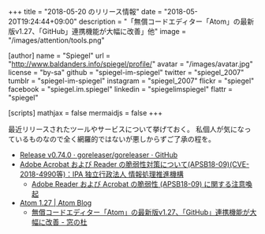 +++
title = "2018-05-20 のリリース情報"
date =  "2018-05-20T19:24:44+09:00"
description = "「無償コードエディター「Atom」の最新版v1.27、「GitHub」連携機能が大幅に改善」他"
image = "/images/attention/tools.png"

[author]
  name      = "Spiegel"
  url       = "http://www.baldanders.info/spiegel/profile/"
  avatar    = "/images/avatar.jpg"
  license   = "by-sa"
  github    = "spiegel-im-spiegel"
  twitter   = "spiegel_2007"
  tumblr    = "spiegel-im-spiegel"
  instagram = "spiegel_2007"
  flickr    = "spiegel"
  facebook  = "spiegel.im.spiegel"
  linkedin  = "spiegelimspiegel"
  flattr    = "spiegel"

[scripts]
  mathjax = false
  mermaidjs = false
+++

最近リリースされたツールやサービスについて挙げておく。
私個人が気になっているものなので全く網羅的ではないが悪しからずご了承の程を。

- [Release v0.74.0 · goreleaser/goreleaser · GitHub](https://github.com/goreleaser/goreleaser/releases/tag/v0.74.0)
- [Adobe Acrobat および Reader の脆弱性対策について(APSB18-09)(CVE-2018-4990等)：IPA 独立行政法人 情報処理推進機構](https://www.ipa.go.jp/security/ciadr/vul/20180515-adobereader.html)
    - [Adobe Reader および Acrobat の脆弱性 (APSB18-09) に関する注意喚起](http://www.jpcert.or.jp/at/2018/at180022.html)
- [Atom 1.27 | Atom Blog](https://blog.atom.io/2018/05/15/atom-1-27.html)
    - [無償コードエディター「Atom」の最新版v1.27、「GitHub」連携機能が大幅に改善 - 窓の杜](https://forest.watch.impress.co.jp/docs/news/1122212.html)
